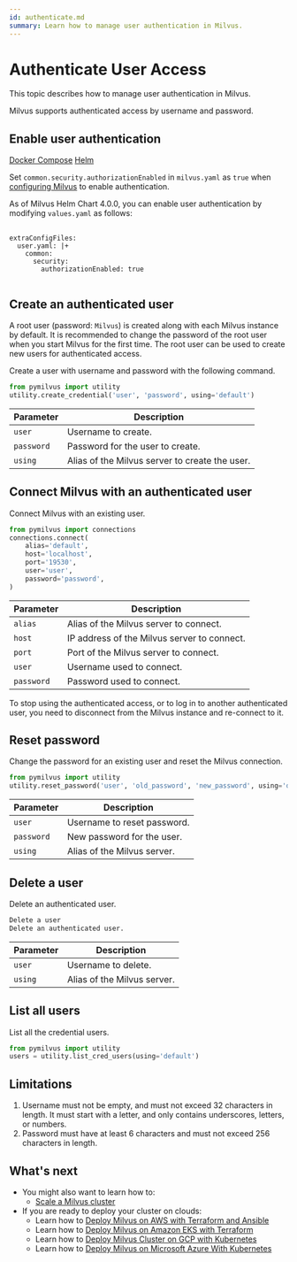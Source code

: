 ```yaml
---
id: authenticate.md
summary: Learn how to manage user authentication in Milvus.
---
```


# Authenticate User Access

This topic describes how to manage user authentication in Milvus.

Milvus supports authenticated access by username and password.

## Enable user authentication



<div class="filter">
<a href="#docker">Docker Compose</a> <a href="#helm">Helm</a>
</div>

<div class="table-wrapper filter-docker" markdown="block">

Set <code>common.security.authorizationEnabled</code> in <code>milvus.yaml</code> as <code>true</code> when <a href="configure-docker.md">configuring Milvus</a> to enable authentication.

</div>

<div class="table-wrapper filter-helm" markdown="block">
    
As of Milvus Helm Chart 4.0.0, you can enable user authentication by modifying `values.yaml` as follows:

<pre>
  <code>
extraConfigFiles:
  user.yaml: |+
    common:
      security:
        authorizationEnabled: true
  </code>
</pre>
    
</div>


## Create an authenticated user
    

A root user (password: <code>Milvus</code>) is created along with each Milvus instance by default. It is recommended to change the password of the root user when you start Milvus for the first time. The root user can be used to create new users for authenticated access.

Create a user with username and password with the following command.

```python
from pymilvus import utility
utility.create_credential('user', 'password', using='default') 
```

| Parameter                    |  Description                                    |
| ---------------------------- | ----------------------------------------------- |
| <code>user</code>            | Username to create.                             |
| <code>password</code>        | Password for the user to create.                |
| <code>using</code>           | Alias of the Milvus server to create the user.  |

    
## Connect Milvus with an authenticated user

Connect Milvus with an existing user.

```python
from pymilvus import connections
connections.connect(
    alias='default',
    host='localhost',
    port='19530',
    user='user',
    password='password',
)
```

| Parameter                      |  Description                                |
| ------------------------------ | ------------------------------------------- |
| <code>alias</code>             | Alias of the Milvus server to connect.      |
| <code>host</code>              | IP address of the Milvus server to connect. |
| <code>port</code>              | Port of the Milvus server to connect.       |
| <code>user</code>              | Username used to connect.                   |
| <code>password</code>          | Password used to connect.                   |

<div class="alert note">
To stop using the authenticated access, or to log in to another authenticated user, you need to disconnect from the Milvus instance and re-connect to it.
</div>

## Reset password

Change the password for an existing user and reset the Milvus connection.

```python
from pymilvus import utility
utility.reset_password('user', 'old_password', 'new_password', using='default')
```

| Parameter                    |  Description                            |
| ---------------------------- | --------------------------------------- |
| <code>user</code>            | Username to reset password.             |
| <code>password</code>        | New password for the user.              |
| <code>using</code>           | Alias of the Milvus server.             |

## Delete a user

Delete an authenticated user.

```python
Delete a user
Delete an authenticated user.
```

| Parameter                    |  Description                            |
| ---------------------------- | --------------------------------------- |
| <code>user</code>            | Username to delete.                     |
| <code>using</code>           | Alias of the Milvus server.             |

## List all users

List all the credential users.

```python
from pymilvus import utility
users = utility.list_cred_users(using='default')
```

## Limitations

1. Username must not be empty, and must not exceed 32 characters in length. It must start with a letter, and only contains underscores, letters, or numbers.
2. Password must have at least 6 characters and must not exceed 256 characters in length.

## What's next
- You might also want to learn how to:
  - [Scale a Milvus cluster](scaleout.md)
- If you are ready to deploy your cluster on clouds:
  - Learn how to [Deploy Milvus on AWS with Terraform and Ansible](aws.md)
  - Learn how to [Deploy Milvus on Amazon EKS with Terraform](eks.md)
  - Learn how to [Deploy Milvus Cluster on GCP with Kubernetes](gcp.md)
  - Learn how to [Deploy Milvus on Microsoft Azure With Kubernetes](azure.md)
